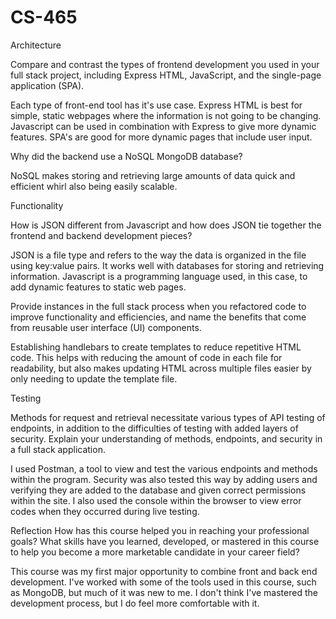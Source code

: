 # CS-465
Architecture

Compare and contrast the types of frontend development you used in your full stack project, including Express HTML, JavaScript, and the single-page application (SPA).

Each type of front-end tool has it's use case. Express HTML is best for simple, static webpages where the information is not going to be changing. Javascript can be used in combination with Express to give more dynamic features. SPA's are good for more dynamic pages that include user input. 

Why did the backend use a NoSQL MongoDB database?

NoSQL makes storing and retrieving large amounts of data quick and efficient whirl also being easily scalable. 

Functionality

How is JSON different from Javascript and how does JSON tie together the frontend and backend development pieces?

JSON is a file type and refers to the way the data is organized in the file using key:value pairs. It works well with databases for storing and retrieving information. Javascript is a programming language used, in this case, to add dynamic features to static web pages. 

Provide instances in the full stack process when you refactored code to improve functionality and efficiencies, and name the benefits that come from reusable user interface (UI) components.

Establishing handlebars to create templates to reduce repetitive HTML code. This helps with reducing the amount of code in each file for readability, but also makes updating HTML across multiple files easier by only needing to update the template file. 


Testing

Methods for request and retrieval necessitate various types of API testing of endpoints, in addition to the difficulties of testing with added layers of security. Explain your understanding of methods, endpoints, and security in a full stack application.

I used Postman, a tool to view and test the various endpoints and methods within the program. Security was also tested this way by adding users and verifying they are added to the database and given correct permissions within the site. I also used the console within the browser to view error codes when they occurred during live testing. 

Reflection
How has this course helped you in reaching your professional goals? What skills have you learned, developed, or mastered in this course to help you become a more marketable candidate in your career field?

This course was my first major opportunity to combine front and back end development. I've worked with some of the tools used in this course, such as MongoDB, but much of it was new to me. I don't think I've mastered the development process, but I do feel more comfortable with it. 